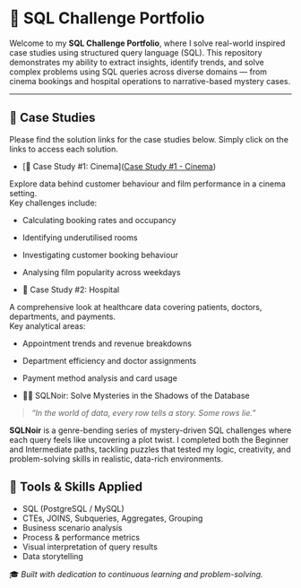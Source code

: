 # 🧠 SQL Challenge Portfolio

Welcome to my **SQL Challenge Portfolio**, where I solve real-world inspired case studies using structured query language (SQL). This repository demonstrates my ability to extract insights, identify trends, and solve complex problems using SQL queries across diverse domains — from cinema bookings and hospital operations to narrative-based mystery cases.

---

## 📁 Case Studies

Please find the solution links for the case studies below. Simply click on the links to access each solution.

- [🎥 Case Study #1: Cinema]([Case Study #1 - Cinema](https://github.com/thisisChloe/SQL-Challenge/tree/main/Case%20Study%20%231%20-%20Cinema))

Explore data behind customer behaviour and film performance in a cinema setting.  
Key challenges include:
- Calculating booking rates and occupancy
- Identifying underutilised rooms
- Investigating customer booking behaviour
- Analysing film popularity across weekdays

- 🏥 Case Study #2: Hospital

A comprehensive look at healthcare data covering patients, doctors, departments, and payments.  
Key analytical areas:
- Appointment trends and revenue breakdowns
- Department efficiency and doctor assignments
- Payment method analysis and card usage

- 🕵️‍♀️ SQLNoir: Solve Mysteries in the Shadows of the Database

> *“In the world of data, every row tells a story. Some rows lie.”*

**SQLNoir** is a genre-bending series of mystery-driven SQL challenges where each query feels like uncovering a plot twist. I completed both the Beginner and Intermediate paths, tackling puzzles that tested my logic, creativity, and problem-solving skills in realistic, data-rich environments.

## 🧰 Tools & Skills Applied

- SQL (PostgreSQL / MySQL)
- CTEs, JOINS, Subqueries, Aggregates, Grouping
- Business scenario analysis
- Process & performance metrics
- Visual interpretation of query results
- Data storytelling

🎓 _Built with dedication to continuous learning and problem-solving._


